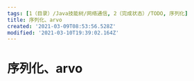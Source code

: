 ```yaml
---
tags: [1（目录）/Java技能树/网络通信, 2（完成状态）/TODO, 序列化]
title: 序列化、arvo
created: '2021-03-09T08:53:56.528Z'
modified: '2021-03-10T19:39:02.164Z'
---
```


# 序列化、arvo
